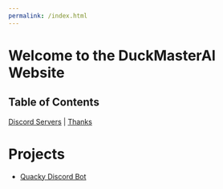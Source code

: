 ```yaml
---
permalink: /index.html
---
```

# Welcome to the DuckMasterAl Website
## Table of Contents
[Discord Servers](https://duckmasteral.github.io/discord) | [Thanks](https://duckmasteral.github.io/thanks)

# Projects
  - [Quacky Discord Bot](https://duckmasteral.github.io/quacky)
